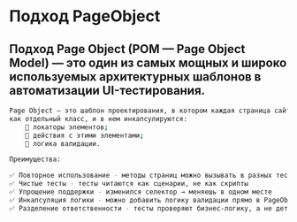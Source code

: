 # Подход PageObject

## Подход Page Object (POM — Page Object Model) — это один из самых мощных и широко используемых архитектурных шаблонов в автоматизации UI-тестирования.

```bash
Page Object — это шаблон проектирования, в котором каждая страница сайта представляется 
как отдельный класс, и в нем инкапсулируются:
	🔹 локаторы элементов;
	🔹 действия с этими элементами;
	🔹 логика валидации.
```

```bash
Преимущества:

✅ Повторное использование - методы страниц можно вызывать в разных тестах
✅ Чистые тесты - тесты читаются как сценарии, не как скрипты
✅ Упрощение поддержки - изменился селектор → меняешь в одном месте
✅ Инкапсуляция логики - можно добавить логику валидации прямо в PageObject
✅ Разделение ответственности - тесты проверяют бизнес-логику, а не детали реализации

```
